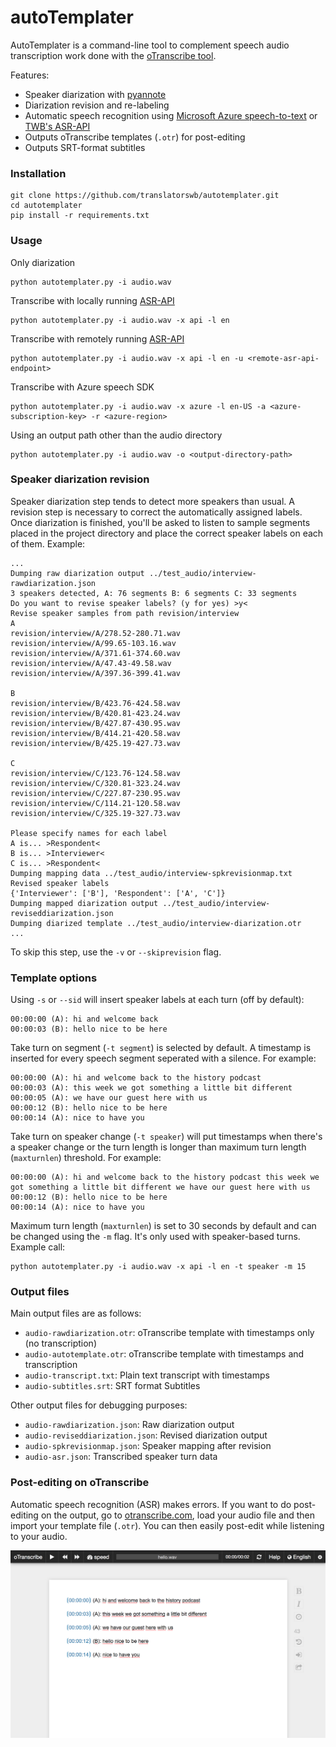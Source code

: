 # autoTemplater
AutoTemplater is a command-line tool to complement speech audio transcription work done with the [oTranscribe tool](https://otranscribe.com/). 

Features: 
- Speaker diarization with [pyannote](https://github.com/pyannote/pyannote-audio)
- Diarization revision and re-labeling
- Automatic speech recognition using [Microsoft Azure speech-to-text](https://docs.microsoft.com/en-us/azure/cognitive-services/speech-service/) or [TWB's ASR-API](https://github.com/translatorswb/ASR-API)
- Outputs oTranscribe templates (`.otr`) for post-editing
- Outputs SRT-format subtitles 

### Installation

```
git clone https://github.com/translatorswb/autotemplater.git
cd autotemplater
pip install -r requirements.txt
```

### Usage

Only diarization
```
python autotemplater.py -i audio.wav 
```

Transcribe with locally running [ASR-API](https://github.com/translatorswb/ASR-API)
```
python autotemplater.py -i audio.wav -x api -l en
```

Transcribe with remotely running [ASR-API](https://github.com/translatorswb/ASR-API)
```
python autotemplater.py -i audio.wav -x api -l en -u <remote-asr-api-endpoint>
```

Transcribe with Azure speech SDK
```
python autotemplater.py -i audio.wav -x azure -l en-US -a <azure-subscription-key> -r <azure-region>
```

Using an output path other than the audio directory
```
python autotemplater.py -i audio.wav -o <output-directory-path>
```

### Speaker diarization revision

Speaker diarization step tends to detect more speakers than usual. A revision step is necessary to correct the automatically assigned labels. Once diarization is finished, you'll be asked to listen to sample segments placed in the project directory and place the correct speaker labels on each of them. Example:

```
...
Dumping raw diarization output ../test_audio/interview-rawdiarization.json
3 speakers detected, A: 76 segments B: 6 segments C: 33 segments
Do you want to revise speaker labels? (y for yes) >y<
Revise speaker samples from path revision/interview
A
revision/interview/A/278.52-280.71.wav
revision/interview/A/99.65-103.16.wav
revision/interview/A/371.61-374.60.wav
revision/interview/A/47.43-49.58.wav
revision/interview/A/397.36-399.41.wav

B
revision/interview/B/423.76-424.58.wav
revision/interview/B/420.81-423.24.wav
revision/interview/B/427.87-430.95.wav
revision/interview/B/414.21-420.58.wav
revision/interview/B/425.19-427.73.wav

C
revision/interview/C/123.76-124.58.wav
revision/interview/C/320.81-323.24.wav
revision/interview/C/227.87-230.95.wav
revision/interview/C/114.21-120.58.wav
revision/interview/C/325.19-327.73.wav

Please specify names for each label
A is... >Respondent<
B is... >Interviewer<
C is... >Respondent<
Dumping mapping data ../test_audio/interview-spkrevisionmap.txt
Revised speaker labels
{'Interviewer': ['B'], 'Respondent': ['A', 'C']}
Dumping mapped diarization output ../test_audio/interview-reviseddiarization.json
Dumping diarized template ../test_audio/interview-diarization.otr
...
```

To skip this step, use the `-v` or `--skiprevision` flag.

### Template options

Using `-s` or `--sid` will insert speaker labels at each turn (off by default):
```
00:00:00 (A): hi and welcome back
00:00:03 (B): hello nice to be here
```

Take turn on segment (`-t segment`) is selected by default. A timestamp is inserted for every speech segment seperated with a silence. For example: 
```
00:00:00 (A): hi and welcome back to the history podcast
00:00:03 (A): this week we got something a little bit different
00:00:05 (A): we have our guest here with us
00:00:12 (B): hello nice to be here
00:00:14 (A): nice to have you
```

Take turn on speaker change (`-t speaker`) will put timestamps when there's a speaker change or the turn length is longer than maximum turn length (`maxturnlen`) threshold. For example:
```
00:00:00 (A): hi and welcome back to the history podcast this week we got something a little bit different we have our guest here with us
00:00:12 (B): hello nice to be here
00:00:14 (A): nice to have you
```

Maximum turn length (`maxturnlen`) is set to 30 seconds by default and can be changed using the `-m` flag. It's only used with speaker-based turns. Example call:

```
python autotemplater.py -i audio.wav -x api -l en -t speaker -m 15
```

### Output files

Main output files are as follows:

- `audio-rawdiarization.otr`: oTranscribe template with timestamps only (no transcription)
- `audio-autotemplate.otr`: oTranscribe template with timestamps and transcription
- `audio-transcript.txt`:  Plain text transcript with timestamps
- `audio-subtitles.srt`: SRT format Subtitles

Other output files for debugging purposes:

- `audio-rawdiarization.json`: Raw diarization output
- `audio-reviseddiarization.json`: Revised diarization output
- `audio-spkrevisionmap.json`: Speaker mapping after revision
- `audio-asr.json`: Transcribed speaker turn data

### Post-editing on oTranscribe

Automatic speech recognition (ASR) makes errors. If you want to do post-editing on the output, go to [otranscribe.com](https://otranscribe.com/), load your audio file and then import your template file (`.otr`). You can then easily post-edit while listening to your audio. 

![Template post-editing on oTranscribe](img/otranscribe_editing.png)
